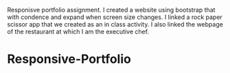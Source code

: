 
Responisve portfolio assignment.  I created a website using bootstrap that with condence and expand when screen size changes.  I linked a rock paper scissor app that we created as an in class activity.  I also linked the webpage of the restaurant at which I am the executive chef.



 


 
 


# Responsive-Portfolio